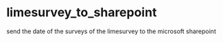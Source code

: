 # limesurvey_to_sharepoint
send the date of the surveys of the limesurvey to the microsoft sharepoint
